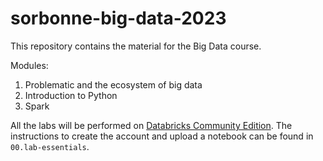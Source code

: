 # sorbonne-big-data-2023

This repository contains the material for the Big Data course.

Modules:

1. Problematic and the ecosystem of big data
2. Introduction to Python
3. Spark

All the labs will be performed on [Databricks Community Edition](https://community.cloud.databricks.com). The instructions to create the account and upload a notebook can be found in `00.lab-essentials`. 
